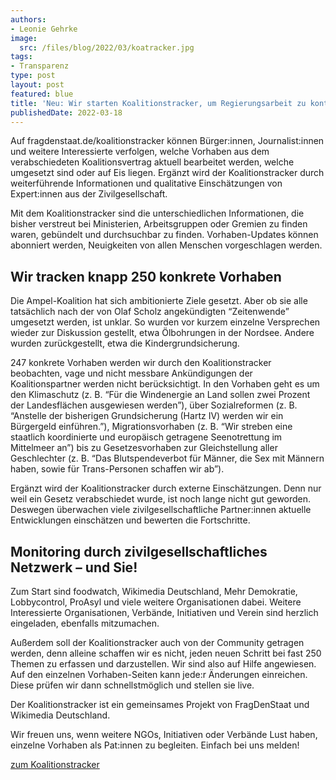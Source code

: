 ```yaml
---
authors:
- Leonie Gehrke
image:
  src: /files/blog/2022/03/koatracker.jpg
tags:
- Transparenz
type: post
layout: post
featured: blue
title: 'Neu: Wir starten Koalitionstracker, um Regierungsarbeit zu kontrollieren'
publishedDate: 2022-03-18
---
```


Auf fragdenstaat.de/koalitionstracker können Bürger:innen, Journalist:innen und weitere Interessierte verfolgen, welche Vorhaben aus dem verabschiedeten Koalitionsvertrag aktuell bearbeitet werden, welche umgesetzt sind oder auf Eis liegen. Ergänzt wird der Koalitionstracker durch weiterführende Informationen und qualitative Einschätzungen von Expert:innen aus der Zivilgesellschaft. 

Mit dem Koalitionstracker sind die unterschiedlichen Informationen, die bisher verstreut bei Ministerien, Arbeitsgruppen oder Gremien zu finden waren, gebündelt und durchsuchbar zu finden. Vorhaben-Updates können abonniert werden, Neuigkeiten von allen Menschen vorgeschlagen werden.

## Wir tracken knapp 250 konkrete Vorhaben

Die Ampel-Koalition hat sich ambitionierte Ziele gesetzt. Aber ob sie alle tatsächlich nach der von Olaf Scholz angekündigten “Zeitenwende” umgesetzt werden, ist unklar. So wurden vor kurzem einzelne Versprechen wieder zur Diskussion gestellt, etwa Ölbohrungen in der Nordsee. Andere wurden zurückgestellt, etwa die Kindergrundsicherung.

247 konkrete Vorhaben werden wir durch den Koalitionstracker beobachten, vage und nicht messbare Ankündigungen der Koalitionspartner werden nicht berücksichtigt. In den Vorhaben geht es um den Klimaschutz (z. B. “Für die Windenergie an Land sollen zwei Prozent der Landesflächen ausgewiesen werden”), über Sozialreformen (z. B. “Anstelle der bisherigen Grundsicherung (Hartz IV) werden wir ein Bürgergeld einführen.”), Migrationsvorhaben (z. B. “Wir streben eine staatlich koordinierte und europäisch getragene Seenotrettung im Mittelmeer an”) bis zu Gesetzesvorhaben zur Gleichstellung aller Geschlechter (z. B. “Das Blutspendeverbot für Männer, die Sex mit Männern haben, sowie für Trans-Personen schaffen wir ab”).

Ergänzt wird der Koalitionstracker durch externe Einschätzungen. Denn nur weil ein Gesetz verabschiedet wurde, ist noch lange nicht gut geworden. Deswegen überwachen viele zivilgesellschaftliche Partner:innen aktuelle Entwicklungen einschätzen und bewerten die Fortschritte. 

## Monitoring durch zivilgesellschaftliches Netzwerk – und Sie!

Zum Start sind foodwatch, Wikimedia Deutschland, Mehr Demokratie, Lobbycontrol, ProAsyl und viele weitere Organisationen dabei. Weitere Interessierte Organisationen, Verbände, Initiativen und Verein sind herzlich eingeladen, ebenfalls mitzumachen.

Außerdem soll der Koalitionstracker auch von der Community getragen werden, denn alleine schaffen wir es nicht, jeden neuen Schritt bei fast 250 Themen zu erfassen und darzustellen. Wir sind also auf Hilfe angewiesen. Auf den einzelnen Vorhaben-Seiten kann jede:r Änderungen einreichen. Diese prüfen wir dann schnellstmöglich und stellen sie live. 

Der Koalitionstracker ist ein gemeinsames Projekt von FragDenStaat und Wikimedia Deutschland. 

Wir freuen uns, wenn weitere NGOs, Initiativen oder Verbände Lust haben, einzelne Vorhaben als Pat:innen zu begleiten. Einfach bei uns melden! 

[zum Koalitionstracker](https://fragdenstaat.de/koalitionstracker/)